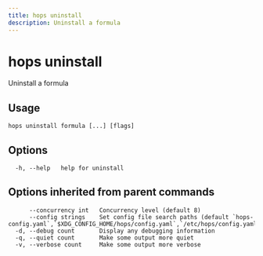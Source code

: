 ```yaml
---
title: hops uninstall
description: Uninstall a formula
---
```


<!--
This documentation is auto generated by a script.
Please do not edit this file directly.
-->

<!-- markdownlint-disable-next-line single-title -->
# hops uninstall

Uninstall a formula

## Usage

```plaintext
hops uninstall formula [...] [flags]
```

## Options

```plaintext
  -h, --help   help for uninstall
```

## Options inherited from parent commands

```plaintext
      --concurrency int   Concurrency level (default 8)
      --config strings    Set config file search paths (default `hops-config.yaml`,`$XDG_CONFIG_HOME/hops/config.yaml`,`/etc/hops/config.yaml`)
  -d, --debug count       Display any debugging information
  -q, --quiet count       Make some output more quiet
  -v, --verbose count     Make some output more verbose
```
